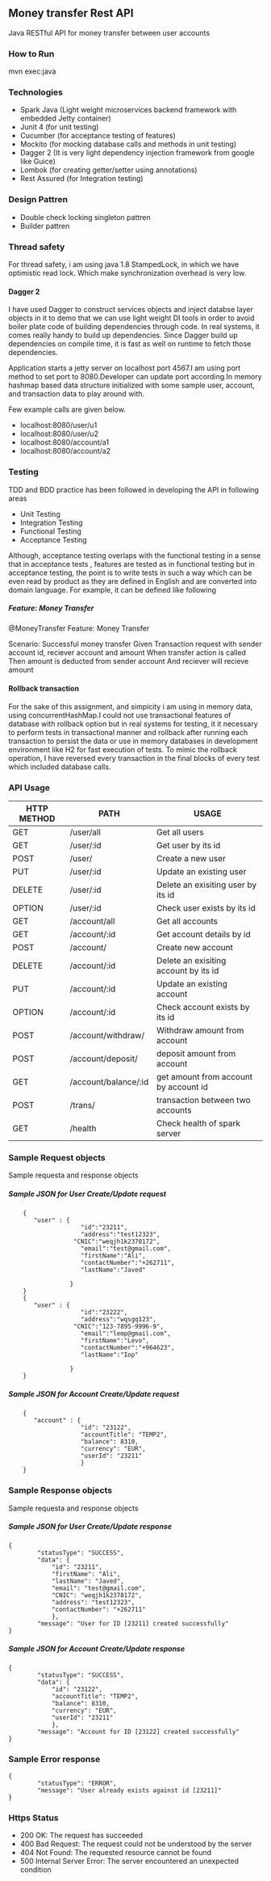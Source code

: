 ## Money transfer Rest API
Java RESTful API for money transfer between user accounts

### How to Run

mvn exec:java

### Technologies

* Spark Java (Light weight microservices backend framework with embedded Jetty container)
* Junit 4 (for unit testing)
* Cucumber (for acceptance testing of features)
* Mockito (for mocking database calls and methods in unit testing)
* Dagger 2 (It is very light dependency injection framework from google like Guice)
* Lombok (for creating getter/setter using annotations)
* Rest Assured (for Integration testing)

### Design Pattren 

* Double check locking singleton pattren
* Builder pattren

### Thread safety
For thread safety, i am using java 1.8 StampedLock, in which we have optimistic read lock. Which make synchronization overhead is very low.

#### Dagger 2
I have used Dagger to construct services objects and inject databse
layer objects in it to demo that we can use light weight DI tools
in order to avoid boiler plate code of building dependencies through 
code. In real systems, it comes really handy to build up dependencies.
Since Dagger build up dependencies on compile time, it is fast as well 
on runtime to fetch those dependencies.

Application starts a jetty server on localhost port 
4567.I am using port method to set port to 8080.Developer can update port according.In memory hashmap based data structure initialized
with some sample user, account, and transaction data to play around with.

Few example calls are given below.
* localhost:8080/user/u1
* localhost:8080/user/u2
* localhost:8080/account/a1
* localhost:8080/account/a2

### Testing
TDD and BDD practice has been followed in developing the API in following
areas
* Unit Testing
* Integration Testing
* Functional Testing 
* Acceptance Testing

Although, acceptance testing overlaps with the functional testing
in a sense that in acceptance tests , features are tested as in functional
testing but in acceptance testing, the point is to write tests in such a way which can be even
read by product as they are defined in English and are converted 
into domain language. For example, it can be defined like following

##### Feature: Money Transfer
@MoneyTransfer
Feature: Money Transfer

  Scenario: Successful money transfer
    Given Transaction request with sender account id, reciever account and amount 
    When transfer action is called
    Then amount is deducted from sender account
    And reciever will recieve amount

#### Rollback transaction
For the sake of this assignment, and simpicity i am using in memory data, using concurrentHashMap.I could 
not use transactional features of database with rollback option but in
real systems for testing, it it necessary to perform tests in transactional
manner and rollback after running each transaction to persist the data or
use in memory databases in development environment like H2 for fast execution of tests.
To mimic the rollback operation, I have reversed every transaction in the
final blocks of every test which included database calls.



### API Usage

HTTP METHOD | PATH | USAGE
--- | --- | ---
GET| /user/all | Get all users
GET| /user/:id | Get user by its id
POST| /user/ | Create a new user
PUT| /user/:id | Update an existing user
DELETE| /user/:id | Delete an exisiting user by its id
OPTION| /user/:id | Check user exists by its id
GET| /account/all | Get all accounts
GET| /account/:id | Get account details by id
POST| /account/ | Create new account
DELETE| /account/:id | Delete an exisiting account by its id
PUT| /account/:id | Update an existing account
OPTION| /account/:id | Check account exists by its id
POST| /account/withdraw/ | Withdraw amount from account
POST| /account/deposit/ | deposit amount from account
GET| /account/balance/:id | get amount from account by account id
POST| /trans/ | transaction between two accounts
GET| /health | Check health of spark server

### Sample Request objects
Sample requesta and response objects

##### Sample JSON for User Create/Update request
        {
           "user" : {
	                    "id":"23211",
	                    "address":"test12323",
  	                  "CNIC":"weqjh1k2378172",
	                    "email":"test@gmail.com",
	                    "firstName":"Ali",
	                    "contactNumber":"+262711",
	                    "lastName":"Javed"
	
                     }
        }
        {
           "user" : {
	                    "id":"23222",
	                    "address":"wqsgq123",
  	                  "CNIC":"123-7895-9996-9",
	                    "email":"lemp@gmail.com",
	                    "firstName":"Levo",
	                    "contactNumber":"+964623",
	                    "lastName":"Iop"
	
                     }
        }
        
##### Sample JSON for Account Create/Update request
        { 
           "account" : {
                        "id": "23122",
                        "accountTitle": "TEMP2",
                        "balance": 8310,
                        "currency": "EUR",
                        "userId": "23211"
                        }
        }
        
 
### Sample Response objects
Sample requesta and response objects

##### Sample JSON for User Create/Update response
	{
    		"statusType": "SUCCESS",
    		"data": {
        		"id": "23211",
        		"firstName": "Ali",
        		"lastName": "Javed",
        		"email": "test@gmail.com",
        		"CNIC": "weqjh1k2378172",
        		"address": "test12323",
        		"contactNumber": "+262711"
    			},
    		"message": "User for ID [23211] created successfully"
	}

##### Sample JSON for Account Create/Update response
	{
    		"statusType": "SUCCESS",
    		"data": {
        		"id": "23122",
        		"accountTitle": "TEMP2",
        		"balance": 8310,
        		"currency": "EUR",
        		"userId": "23211"
    			},
    		"message": "Account for ID [23122] created successfully"
	}

### Sample Error response
	{
    		"statusType": "ERROR",
    		"message": "User already exists against id [23211]"
	}

### Https Status
* 200 OK: The request has succeeded
* 400 Bad Request: The request could not be understood by the server
* 404 Not Found: The requested resource cannot be found
* 500 Internal Server Error: The server encountered an unexpected condition 

